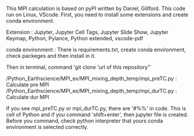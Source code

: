 This MPI calculation is based on pyPI written by Daniel, Gillford. 
This code run on Linux, VScode. 
First, you need to install some extensions and create conda environment. 

Extension : Jupyter, Jupyter Cell Tags, Jupyter Slide Show, Jupyter Keymap, Python, Pylance, Python extended, vscode-pdf

conda environment : There is requirements.txt, create conda environment, check packeges and then install in it.

Then in terminal, command 
'git clone 'url of this repository''

/Python_Earthscience/MPI_ex/MPI_mixing_depth_temp/mpi_preTC.py 
: Calculate pre MPI
/Python_Earthscience/MPI_ex/MPI_mixing_depth_temp/mpi_durTC.py
: Calculate dur MPI 

If you see mpi_preTC.py or mpi_durTC.py, there are '#%%' in code. 
This is cell of Python and if you command 'shift+enter', then jupyter file is created. 
Before you command, check python interpreter that yours conda environment is selected correctly. 

